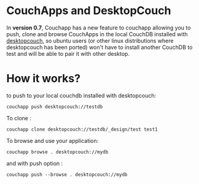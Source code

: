 # CouchApps and DesktopCouch

In **version 0.7**, Couchapp has a new feature to couchapp allowing you to
push, clone and browse CouchApps in the local CouchDB installed with 
[desktopcouch](http://freedesktop.org/wiki/Specifications/desktopcouch), 
so ubuntu users (or other linux distributions where desktopcouch has
been ported) won't have to install another CouchDB to test and will be able to
pair it with other desktop.

# How it works?

to push to your local couchdb installed with desktopcouch:

    
    
    couchapp push desktopcouch://testdb 
    

To clone :

    
    
    couchapp clone desktopcouch://testdb/_design/test test1 
    

To browse and use your application:

    
    
    couchapp browse . desktopcouch://mydb 
    

and with push option :

    
    
    couchapp push --browse . desktopcouch://mydb
    

